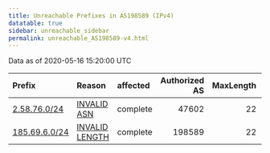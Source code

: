 ```yaml
---
title: Unreachable Prefixes in AS198589 (IPv4)
datatable: true
sidebar: unreachable_sidebar
permalink: unreachable_AS198589-v4.html
---
```


Data as of 2020-05-16 15:20:00 UTC


<div class="datatable-begin"></div>

| Prefix                                               | Reason                                                                                                   | affected   |   Authorized AS |   MaxLength | Anchor                                         |   unreachable /24s |
|:-----------------------------------------------------|:---------------------------------------------------------------------------------------------------------|:-----------|----------------:|------------:|:-----------------------------------------------|-------------------:|
| [2.58.76.0/24](https://stat.ripe.net/2.58.76.0/24)   | [INVALID ASN](https://rpki-validator.ripe.net/announcement-preview?asn=AS198589&prefix=2.58.76.0/24)     | complete   |           47602 |          22 | [RIPE](unreachable_RIPE_NCC_RPKI_Root-v4.html) |                  1 |
| [185.69.6.0/24](https://stat.ripe.net/185.69.6.0/24) | [INVALID LENGTH](https://rpki-validator.ripe.net/announcement-preview?asn=AS198589&prefix=185.69.6.0/24) | complete   |          198589 |          22 | [RIPE](unreachable_RIPE_NCC_RPKI_Root-v4.html) |                  1 |

<div class="datatable-end"></div>